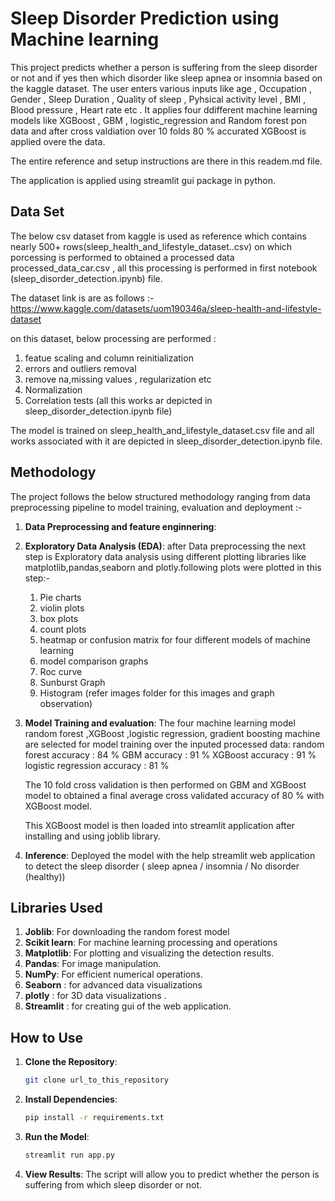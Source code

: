 #  Sleep Disorder Prediction using Machine learning

This project predicts whether a person is suffering from the sleep disorder or not and if yes then which disorder like sleep apnea or insomnia based on the kaggle dataset. The user enters various inputs like age , Occupation , Gender , Sleep Duration , Quality of sleep , Pyhsical activity level , BMI , Blood pressure , Heart rate etc . It applies four ddifferent machine learning models like XGBoost , GBM , logistic_regression and Random forest pon data and after cross valdiation over 10 folds  80 % accurated XGBoost is applied overe the data.

The entire reference and setup instructions are there in this readem.md file.

The application is applied using streamlit gui package in python.

## Data Set

The below csv dataset from kaggle is used as reference which contains nearly 500+ rows(sleep_health_and_lifestyle_dataset..csv) on which porcessing is performed to obtained a  processed data processed_data_car.csv , all this processing is performed in first notebook (sleep_disorder_detection.ipynb) file.

The dataset link is are as follows :-
https://www.kaggle.com/datasets/uom190346a/sleep-health-and-lifestyle-dataset

on this dataset, below processing are performed :
1) featue scaling and column reinitialization
2) errors and outliers removal
3) remove na,missing values , regularization etc
4) Normalization
5) Correlation tests
(all this works ar depicted in sleep_disorder_detection.ipynb file)

The model is trained on sleep_health_and_lifestyle_dataset.csv file and all works associated with it are depicted in sleep_disorder_detection.ipynb file.

## Methodology

The project follows the below structured methodology ranging from data preprocessing pipeline to model training, evaluation and deployment :-

1. **Data Preprocessing and feature enginnering**: 
2. **Exploratory Data Analysis (EDA)**:
    after Data preprocessing the next step is Exploratory  data analysis using different plotting libraries like matplotlib,pandas,seaborn and plotly.following plots were plotted in this step:-
    1) Pie charts
    2) violin plots
    3) box plots
    4) count plots 
    5) heatmap or confusion matrix for four different models of machine learning
    6) model comparison graphs
    7) Roc curve
    8) Sunburst Graph
    9) Histogram
    (refer images folder for this images and graph observation)


4. **Model Training and evaluation**: 
     The four machine learning model random forest ,XGBoost ,logistic regression, gradient boosting machine are selected for model training over the inputed processed data:
     random forest accuracy : 84 %
     GBM accuracy : 91 %
     XGBoost accuracy : 91 %
     logistic regression accuracy : 81 %

     The 10 fold cross validation is then performed on GBM and XGBoost model to obtained a final average cross validated accuracy of 80 % with XGBoost model.

     This XGBoost model is then loaded into streamlit application after installing and using joblib library.

5. **Inference**: 
      Deployed the model with the help streamlit web application to detect the sleep disorder ( sleep apnea / insomnia / No disorder (healthy))

## Libraries Used

1. **Joblib**: For downloading the random forest model
2. **Scikit learn**: For machine learning processing  and operations
3. **Matplotlib**: For plotting and visualizing the detection results.
4. **Pandas**: For image manipulation.
5. **NumPy**: For efficient numerical operations.
6. **Seaborn** : for advanced data visualizations
7. **plotly** : for 3D data visualizations .
8. **Streamlit** : for creating gui of the web application.


## How to Use

1. **Clone the Repository**: 
    ```sh
    git clone url_to_this_repository
    ```

2. **Install Dependencies**: 
    ```sh
    pip install -r requirements.txt
    ```

3. **Run the Model**: 
    ```python
    streamlit run app.py
    ```

4. **View Results**: The script will allow you to predict whether the person is suffering from which sleep disorder or not.